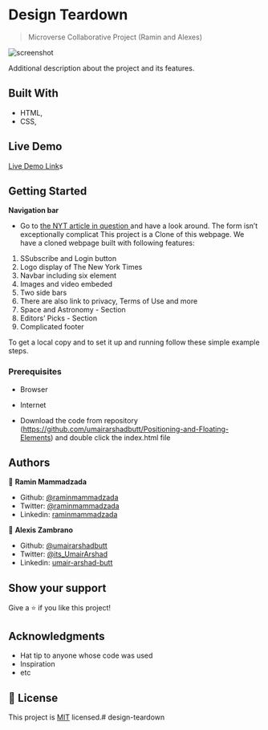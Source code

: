 
# Design Teardown

> Microverse Collaborative Project (Ramin and Alexes)

![screenshot](img/project.png)

Additional description about the project and its features.

## Built With

- HTML,
- CSS,

## Live Demo

[Live Demo Link]()s


## Getting Started

**Navigation bar**
- Go to [the NYT article in question ](https://www.nytimes.com/2014/03/18/science/space/detection-of-waves-in-space-buttresses-landmark-theory-of-big-bang.html?_r=0) and have a look around. The form isn’t exceptionally complicat
This project is a Clone of this webpage.
We have a cloned webpage built with following features:

1. SSubscribe and Login button
2. Logo display of The New York Times
3. Navbar including six element
4. Images and video embeded
5. Two side bars
6. There are also link to privacy, Terms of Use and more
7. Space and Astronomy - Section
8. Editors’ Picks - Section
9. Complicated footer


To get a local copy  and to set it up and running follow these simple example steps.

### Prerequisites

- Browser
- Internet

- Download the code from repository (https://github.com/umairarshadbutt/Positioning-and-Floating-Elements) and double click the index.html file


## Authors

👤 **Ramin Mammadzada**

- Github: [@raminmammadzada](https://github.com/raminmammadzada)
- Twitter: [@raminmammadzada](https://twitter.com/raminmammadzada)
- Linkedin: [raminmammadzada](https://linkedin.com/raminmammadzada) 

👤 **Alexis Zambrano**

- Github: [@umairarshadbutt](https://github.com/umairarshadbutt)
- Twitter: [@its_UmairArshad](https://twitter.com/its_UmairArshad)
- Linkedin: [umair-arshad-butt](https://www.linkedin.com/in/umair-arshad-butt/)



## Show your support

Give a ⭐️ if you like this project!

## Acknowledgments

- Hat tip to anyone whose code was used
- Inspiration
- etc

## 📝 License

This project is [MIT](LICENSE) licensed.# design-teardown
